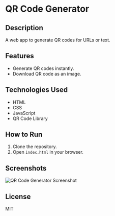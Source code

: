 # QR Code Generator

## Description
A web app to generate QR codes for URLs or text.

## Features
- Generate QR codes instantly.
- Download QR code as an image.

## Technologies Used
- HTML
- CSS
- JavaScript
- QR Code Library

## How to Run
1. Clone the repository.
2. Open `index.html` in your browser.

## Screenshots
![QR Code Generator Screenshot](./screenshot.png)

## License
MIT
